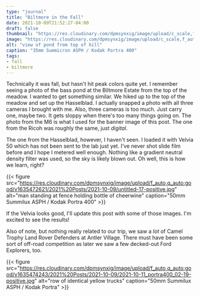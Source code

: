```yaml
---
type: "journal"
title: "Biltmore in the Fall"
date: 2021-10-09T21:52:27-04:00
draft: false
thumbnail: "https://res.cloudinary.com/dpmsynxig/image/upload/c_scale,f_auto,q_auto:good,w_700/v1635472575/2021%20Posts/2021-10-09/2021-10-11_portra400_02-11.jpg"
image: "https://res.cloudinary.com/dpmsynxig/image/upload/c_scale,f_auto,q_auto:good,w_2048/v1635472575/2021%20Posts/2021-10-09/2021-10-11_portra400_02-11.jpg"
alt: "view of pond from top of hill"
caption: "35mm Summicron ASPH / Kodak Portra 400"
tags:
- fall
- biltmore
---
```


Technically it was fall, but hasn't hit peak colors quite yet. I remember seeing a photo of the bass pond at the Biltmore Estate from the top of the meadow. I wanted to get something similar. We hiked up to the top of the meadow and set up the Hasselblad. I actually snapped a photo with all three cameras I brought with me. Also, three cameras is too much. Just carry one, maybe two. It gets sloppy when there's too many things going on. The photo from the M6 is what I used for the banner image of this post. The one from the Ricoh was roughly the same, just _digital_.

The one from the Hasselblad, however, I haven't seen. I loaded it with Velvia 50 which has not been sent to the lab just yet. I've never shot slide film before and I hope I metered well enough. Nothing like a gradient neutral density filter was used, so the sky is likely blown out. Oh well, this is how we learn, right?

{{< figure src="https://res.cloudinary.com/dpmsynxig/image/upload/f_auto,q_auto:good/v1635472621/2021%20Posts/2021-10-09/untitled-17-positive.jpg" alt="man standing at fence holding bottle of cheerwine" caption="50mm Summilux ASPH / Kodak Portra 400" >}}

If the Velvia looks good, I'll update this post with some of those images. I'm excited to see the results!

Also of note, but nothing really related to our trip, we saw a _lot_ of Camel Trophy Land Rover Defenders at Antler Village. There must have been some sort of off-road competition as later we saw a few decked-out Ford Explorers, too. 

{{< figure src="https://res.cloudinary.com/dpmsynxig/image/upload/f_auto,q_auto:good/v1635474243/2021%20Posts/2021-10-09/2021-10-11_portra400_02-19-positive.jpg" alt="row of identical yellow trucks" caption="50mm Summilux ASPH / Kodak Portra" >}}

